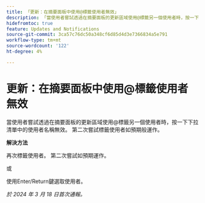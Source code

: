 ```yaml
---
title: 「更新：在摘要面板中使用@標籤使用者無效」
description: 「當使用者嘗試透過在摘要面板的更新區域使用@標籤另一個使用者時，按一下下拉清單中的使用者名稱無效。 第二次嘗試標籤使用者如預期般運作。」
hidefromtoc: true
feature: Updates and Notifications
source-git-commit: 3ca57c76dc50a348cf6d85d4d3e7366834a5e791
workflow-type: tm+mt
source-wordcount: '122'
ht-degree: 4%

---
```



# 更新：在摘要面板中使用@標籤使用者無效

當使用者嘗試透過在摘要面板的更新區域使用@標籤另一個使用者時，按一下下拉清單中的使用者名稱無效。 第二次嘗試標籤使用者如預期般運作。

**解決方法**

再次標籤使用者。 第二次嘗試如預期運作。

或

使用Enter/Return鍵選取使用者。

_於 2024 年 3 月 18 日首次通報。_


